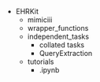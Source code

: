 - EHRKit
  - mimiciii
  - wrapper_functions
  - independent_tasks
    - collated tasks
    - QueryExtraction
  - tutorials
    - .ipynb
